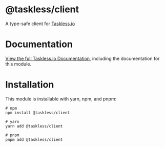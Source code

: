 # @taskless/client

A type-safe client for [Taskless.io](https://taskless.io)

# Documentation

[View the full Taskless.io Documentation](https://taskless.io/docs/), including the documentation for this module.

# Installation

This module is installable with yarn, npm, and pnpm:

```
# npm
npm install @taskless/client

# yarn
yarn add @taskless/client

# pnpm
pnpm add @taskless/client
```
